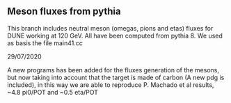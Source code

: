 ## Meson fluxes from pythia

This branch includes neutral meson (omegas, pions and etas) fluxes for DUNE working at 120 GeV. All have been computed from pythia 8. We used as basis the file main41.cc 

29/07/2020

A new programs has been added for the fluxes generation
of the mesons, but now taking into account that
the target is made of carbon (A new pdg is included), in this way we are able
to reproduce P. Machado et al results, ~4.8 pi0/POT and ~0.5 eta/POT
